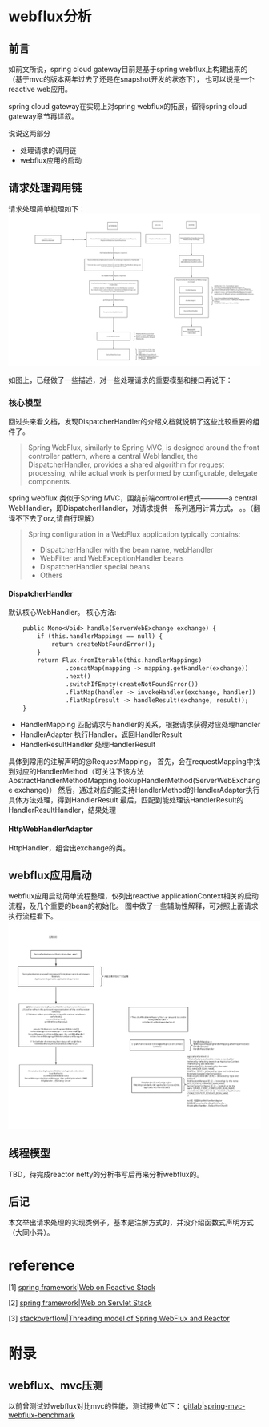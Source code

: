 # webflux分析

## 前言

如前文所说，spring cloud gateway目前是基于spring webflux上构建出来的（基于mvc的版本两年过去了还是在snapshot开发的状态下），
也可以说是一个reactive web应用。

spring cloud gateway在实现上对spring webflux的拓展，留待spring cloud gateway章节再详叙。

说说这两部分
* 处理请求的调用链
* webflux应用的启动


## 请求处理调用链

请求处理简单梳理如下：
![webflux请求执行.png](webflux请求执行.png)

如图上，已经做了一些描述，对一些处理请求的重要模型和接口再说下：

### 核心模型

回过头来看文档，发现DispatcherHandler的介绍文档就说明了这些比较重要的组件了。

> Spring WebFlux, similarly to Spring MVC, is designed around the front controller pattern, where a central WebHandler, the DispatcherHandler, provides a shared algorithm for request processing, while actual work is performed by configurable, delegate components. 

spring webflux 类似于Spring MVC，围绕前端controller模式————a central WebHandler，即DispatcherHandler，对请求提供一系列通用计算方式， 。。（翻译不下去了orz,请自行理解）

> Spring configuration in a WebFlux application typically contains:
> * DispatcherHandler with the bean name, webHandler
> * WebFilter and WebExceptionHandler beans 
> * DispatcherHandler special beans
> * Others

#### DispatcherHandler

默认核心WebHandler。
核心方法:
~~~
	public Mono<Void> handle(ServerWebExchange exchange) {
		if (this.handlerMappings == null) {
			return createNotFoundError();
		}
		return Flux.fromIterable(this.handlerMappings)
				.concatMap(mapping -> mapping.getHandler(exchange))
				.next()
				.switchIfEmpty(createNotFoundError())
				.flatMap(handler -> invokeHandler(exchange, handler))
				.flatMap(result -> handleResult(exchange, result));
	}
~~~

* HandlerMapping 匹配请求与handler的关系，根据请求获得对应处理handler
* HandlerAdapter 执行Handler，返回HandlerResult
* HandlerResultHandler 处理HandlerResult

具体到常用的注解声明的@RequestMapping，
首先，会在requestMapping中找到对应的HandlerMethod（可关注下该方法AbstractHandlerMethodMapping.lookupHandlerMethod(ServerWebExchange exchange)）
然后，通过对应的能支持HandlerMethod的HandlerAdapter执行具体方法处理，得到HandlerResult
最后，匹配到能处理该HandlerResult的HandlerResultHandler，结果处理

#### HttpWebHandlerAdapter

HttpHandler，组合出exchange的类。


## webflux应用启动

webflux应用启动简单流程整理，仅列出reactive applicationContext相关的启动流程，及几个重要的bean的初始化。
图中做了一些辅助性解释，可对照上面请求执行流程看下。
![webflux应用启动.png](webflux应用启动.png)

## 线程模型

TBD，待完成reactor netty的分析书写后再来分析webflux的。

## 后记

本文举出请求处理的实现类例子，基本是注解方式的，并没介绍函数式声明方式（大同小异）。

# reference

[1] [spring framework|Web on Reactive Stack](https://docs.spring.io/spring/docs/current/spring-framework-reference/web-reactive.html#webflux)

[2] [spring framework|Web on Servlet Stack](https://docs.spring.io/spring/docs/current/spring-framework-reference/web.html#mvc)

[3] [stackoverflow|Threading model of Spring WebFlux and Reactor](https://stackoverflow.com/questions/45019486/threading-model-of-spring-webflux-and-reactor)

# 附录

## webflux、mvc压测

以前曾测试过webflux对比mvc的性能，测试报告如下：
[gitlab|spring-mvc-webflux-benchmark](https://git.silvrr.com/hetl/spring-mvc-webflux-benchmark)


